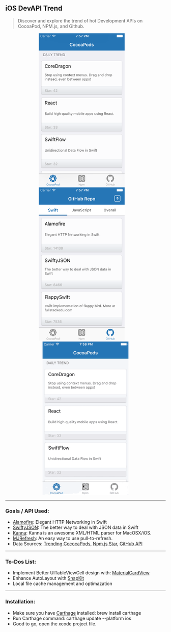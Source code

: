 ## iOS DevAPI Trend

> Discover and explore the trend of hot Development APIs on CocoaPod, NPM.js, and Github.

<p align="center">
<img src="./images/1.0.png" height="480" width="270"> &nbsp; &nbsp; &nbsp;
<img src="./images/1.1.png" height="480" width="270"> &nbsp; &nbsp; &nbsp;
<img src="./images/1.2.gif" height="480" width="270">
<hr>
</p>

### Goals / API Used: 
- [Alamofire](https://github.com/Alamofire/Alamofire): Elegant HTTP Networking in Swift
- [SwiftyJSON](https://github.com/SwiftyJSON/SwiftyJSON): The better way to deal with JSON data in Swift
- [Kanna](https://github.com/tid-kijyun/Kanna): Kanna is an awesome XML/HTML parser for MacOSX/iOS.
- [MJRefresh](https://github.com/CoderMJLee/MJRefresh): An easy way to use pull-to-refresh.
- Data Sources: [Trending CococaPods](https://trendingcocoapods.github.io), [Npm.js Star](https://www.npmjs.com/browse/star), [GitHub API](https://developer.github.com/v3/search/)

---

### To-Dos List:
- Implement Better UITableViewCell design with: [MaterialCardView](https://github.com/cemolcay/MaterialCardView)
- Enhance AutoLayout with [SnapKit](http://snapkit.io)
- Local file cache management and optimazation 

---

### Installation:
- Make sure you have [Carthage](https://github.com/Carthage/Carthage) installed: brew install carthage 
- Run Carthage command: carthage update --platform ios
- Good to go, open the xcode project file.